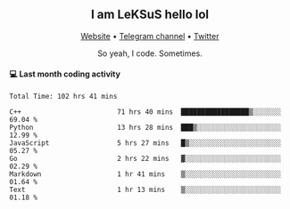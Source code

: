<h2 align="center">I am LeKSuS hello lol</h2>
<div align="center">
  <a href="https://leksus.net">Website</a> •
  <a href="https://t.me/leksus_was_here">Telegram channel</a> •
  <a href="https://twitter.com/___LeKSuS___">Twitter</a>
</div>
<p align="center">So yeah, I code. Sometimes.</p>

#### :computer: Last month coding activity
<!--START_SECTION:waka-->

```text
Total Time: 102 hrs 41 mins

C++                        71 hrs 40 mins  █████████████████▒░░░░░░░   69.04 %
Python                     13 hrs 28 mins  ███▒░░░░░░░░░░░░░░░░░░░░░   12.99 %
JavaScript                 5 hrs 27 mins   █▒░░░░░░░░░░░░░░░░░░░░░░░   05.27 %
Go                         2 hrs 22 mins   ▓░░░░░░░░░░░░░░░░░░░░░░░░   02.29 %
Markdown                   1 hr 41 mins    ▒░░░░░░░░░░░░░░░░░░░░░░░░   01.64 %
Text                       1 hr 13 mins    ▒░░░░░░░░░░░░░░░░░░░░░░░░   01.18 %
```

<!--END_SECTION:waka-->

<!-- flag{4_l0t_0f_1nter35t1ng_th1ng5_4r3_1n_publ1c_d0m41n} -->
